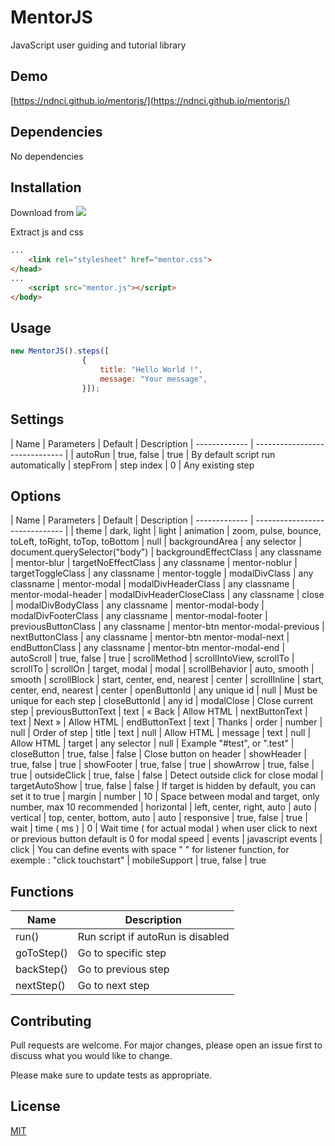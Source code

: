 # MentorJS

JavaScript user guiding and tutorial library

## Demo

[https://ndnci.github.io/mentorjs/](https://ndnci.github.io/mentorjs/)

## Dependencies

No dependencies

## Installation

Download from ![](https://i.stack.imgur.com/gL9dG.png)

Extract js and css
```html
...
	<link rel="stylesheet" href="mentor.css">
</head>
...
	<script src="mentor.js"></script>
</body>
```

## Usage

```javascript
new MentorJS().steps([
                {
                    title: "Hello World !",
                    message: "Your message",
                }]);
```

## Settings

| Name | Parameters | Default | Description
| ------------- | ------------------------------ |
| autoRun | true, false | true | By default script run automatically
| stepFrom | step index | 0  | Any existing step

## Options

| Name | Parameters | Default | Description
| ------------- | ------------------------------ |
| theme | dark, light | light
| animation | zoom, pulse, bounce, toLeft, toRight, toTop, toBottom | null
| backgroundArea | any selector | document.querySelector("body")
| backgroundEffectClass | any classname | mentor-blur
| targetNoEffectClass | any classname | mentor-noblur
| targetToggleClass | any classname | mentor-toggle
| modalDivClass | any classname | mentor-modal
| modalDivHeaderClass | any classname | mentor-modal-header
| modalDivHeaderCloseClass | any classname | close
| modalDivBodyClass | any classname | mentor-modal-body
| modalDivFooterClass | any classname | mentor-modal-footer
| previousButtonClass | any classname | mentor-btn mentor-modal-previous
| nextButtonClass | any classname | mentor-btn mentor-modal-next
| endButtonClass | any classname | mentor-btn mentor-modal-end
| autoScroll | true, false | true
| scrollMethod | scrollIntoView, scrollTo | scrollTo
| scrollOn | target, modal | modal
| scrollBehavior | auto, smooth | smooth
| scrollBlock | start, center, end, nearest | center
| scrollInline | start, center, end, nearest | center
| openButtonId | any unique id | null | Must be unique for each step
| closeButtonId | any id | modalClose | Close current step
| previousButtonText | text | &laquo; Back | Allow HTML
| nextButtonText | text | Next &raquo; | Allow HTML
| endButtonText | text | Thanks
| order | number | null | Order of step
| title | text | null | Allow HTML
| message | text | null | Allow HTML
| target | any selector | null | Example "#test", or ".test"
| closeButton | true, false | false | Close button on header
| showHeader | true, false | true
| showFooter | true, false | true
| showArrow | true, false | true
| outsideClick | true, false | false | Detect outside click for close modal
| targetAutoShow | true, false | false | If target is hidden by default, you can set it to true
| margin | number | 10 | Space between modal and target, only number, max 10 recommended
| horizontal | left, center, right, auto | auto
| vertical | top, center, bottom, auto | auto
| responsive | true, false | true
| wait | time ( ms ) | 0 | Wait time ( for actual modal ) when user click to next or previous button default is 0 for modal speed
| events | javascript events | click | You can define events with space " " for listener function, for exemple : "click touchstart"
| mobileSupport | true, false | true

## Functions

| Name | Description
| ------------- | ------------------------------ |
| run() | Run script if autoRun is disabled
| goToStep() | Go to specific step
| backStep() | Go to previous step
| nextStep() | Go to next step

## Contributing
Pull requests are welcome. For major changes, please open an issue first to discuss what you would like to change.

Please make sure to update tests as appropriate.

## License
[MIT](https://choosealicense.com/licenses/mit/)
